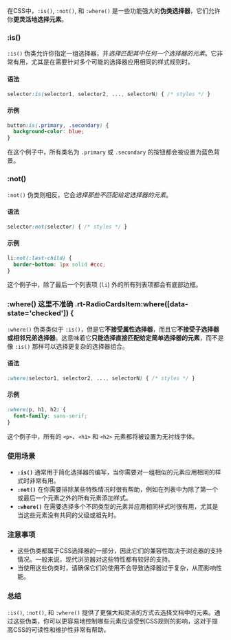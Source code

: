 在CSS中，`:is()`, `:not()`, 和 `:where()` 是一些功能强大的**伪类选择器**，它们允许你**更灵活地选择元素**。

### :is()
`:is()` 伪类允许你指定一组选择器，并*选择匹配其中任何一个选择器的元素*。它非常有用，尤其是在需要针对多个可能的选择器应用相同的样式规则时。

#### 语法
```css
selector:is(selector1, selector2, ..., selectorN) { /* styles */ }
```

#### 示例
```css
button:is(.primary, .secondary) {
  background-color: blue;
}
```

在这个例子中，所有类名为 `.primary` 或 `.secondary` 的按钮都会被设置为蓝色背景。

### :not()
`:not()` 伪类则相反，它会*选择那些不匹配给定选择器的元素*。

#### 语法
```css
selector:not(selector) { /* styles */ }
```

#### 示例
```css
li:not(:last-child) {
  border-bottom: 1px solid #ccc;
}
```

这个例子中，除了最后一个列表项 (`li`) 外的所有列表项都会有底部边框。

### :where() 这里不准确 .rt-RadioCardsItem:where([data-state='checked']) {
`:where()` 伪类类似于 `:is()`，但是它**不接受属性选择器**，而且它**不接受子选择器或相邻兄弟选择器**。这意味着它**只能选择直接匹配给定简单选择器的元素**，而不是像 `:is()` 那样可以选择更复杂的选择器组合。

#### 语法
```css
:where(selector1, selector2, ..., selectorN) { /* styles */ }
```

#### 示例
```css
:where(p, h1, h2) {
  font-family: sans-serif;
}
```

这个例子中，所有的 `<p>`、`<h1>` 和 `<h2>` 元素都将被设置为无衬线字体。

### 使用场景
- **`:is()`** 通常用于简化选择器的编写，当你需要对一组相似的元素应用相同的样式时非常有用。
- **`:not()`** 在你需要排除某些特殊情况时很有帮助，例如在列表中为除了第一个或最后一个元素之外的所有元素添加样式。
- **`:where()`** 在需要选择多个不同类型的元素并应用相同样式时很有用，尤其是当这些元素没有共同的父级或祖先时。

### 注意事项
- 这些伪类都属于CSS选择器的一部分，因此它们的兼容性取决于浏览器的支持情况。一般来说，现代浏览器对这些特性都有较好的支持。
- 当使用这些伪类时，请确保它们的使用不会导致选择器过于复杂，从而影响性能。

### 总结
`:is()`, `:not()`, 和 `:where()` 提供了更强大和灵活的方式去选择文档中的元素。通过这些伪类，你可以更容易地控制哪些元素应该受到CSS规则的影响，这对于提高CSS的可读性和维护性非常有帮助。